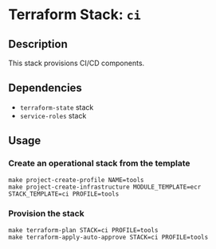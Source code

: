 # Terraform Stack: `ci`

## Description

This stack provisions CI/CD components.

## Dependencies

- `terraform-state` stack
- `service-roles` stack

## Usage

### Create an operational stack from the template

    make project-create-profile NAME=tools
    make project-create-infrastructure MODULE_TEMPLATE=ecr STACK_TEMPLATE=ci PROFILE=tools

### Provision the stack

    make terraform-plan STACK=ci PROFILE=tools
    make terraform-apply-auto-approve STACK=ci PROFILE=tools
